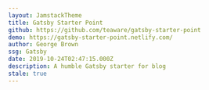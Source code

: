 ```yaml
---
layout: JamstackTheme
title: Gatsby Starter Point
github: https://github.com/teaware/gatsby-starter-point
demo: https://gatsby-starter-point.netlify.com/
author: George Brown
ssg: Gatsby
date: 2019-10-24T02:47:15.000Z
description: A humble Gatsby starter for blog
stale: true
---
```


